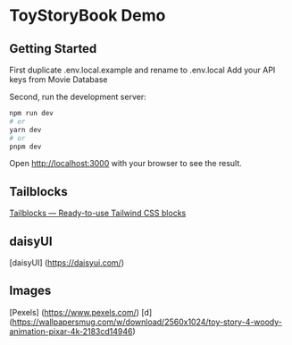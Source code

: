 # ToyStoryBook Demo
## Getting Started
First duplicate .env.local.example and rename to .env.local
Add your API keys from Movie Database

Second, run the development server:

```bash
npm run dev
# or
yarn dev
# or
pnpm dev
```

Open [http://localhost:3000](http://localhost:3000) with your browser to see the result.

## Tailblocks
[Tailblocks — Ready-to-use Tailwind CSS blocks](https://tailblocks.cc/)

## daisyUI
[daisyUI] (https://daisyui.com/)

## Images
[Pexels] (https://www.pexels.com/)
[d] (https://wallpapersmug.com/w/download/2560x1024/toy-story-4-woody-animation-pixar-4k-2183cd14946)